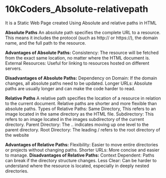 # 10kCoders_Absolute-relativepath

It is a Static Web Page created Using  Absolute and relative paths in HTML




**Absolute Paths**
An absolute path specifies the complete URL to a resource. This means it includes the protocol (such as http:// or https://), the domain name, and the full path to the resource.

**Advantages of Absolute Paths:**
Consistency: The resource will be fetched from the exact same location, no matter where the HTML document is.
External Resources: Useful for linking to resources hosted on different servers.

**Disadvantages of Absolute Paths:**
Dependency on Domain: If the domain changes, all absolute paths need to be updated.
Longer URLs: Absolute paths are usually longer and can make the code harder to read.

**Relative Paths**
A relative path specifies the location of a resource in relation to the current document. Relative paths are shorter and more flexible than absolute paths.
Types of Relative Paths:
Same Directory,
This refers to an image located in the same directory as the HTML file.
Subdirectory:
This refers to an image located in the images subdirectory of the current directory.
Parent Directory:
The .. indicates moving up one level to the parent directory.
Root Directory:
The leading / refers to the root directory of the website
 
**Advantages of Relative Paths:**
Flexibility: Easier to move entire directories or projects without changing paths.
Shorter URLs: More concise and easier to manage.
**Disadvantages of Relative Paths:**
Context Dependent: Paths can break if the directory structure changes.
Less Clear: Can be harder to understand where the resource is located, especially in deeply nested directories.
 

